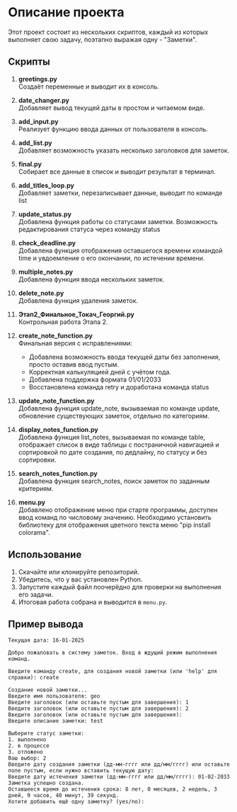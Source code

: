 # Описание проекта

Этот проект состоит из нескольких скриптов, каждый из которых выполняет свою задачу, поэтапно выражая одну - "Заметки".

## Скрипты

1. **greetings.py**  
   Создаёт переменные и выводит их в консоль.

2. **date_changer.py**  
   Добавляет вывод текущей даты в простом и читаемом виде.

3. **add_input.py**  
   Реализует функцию ввода данных от пользователя в консоль.

4. **add_list.py**  
   Добавляет возможность указать несколько заголовков для заметок.

5. **final.py**  
   Собирает все данные в список и выводит результат в терминал.

6. **add_titles_loop.py**  
   Добавляет заметки, перезаписывает данные, выводит по команде list

7. **update_status.py**  
   Добавлена функция работы со статусами заметки. Возможность редактирования статуса через команду status

8. **check_deadline.py**  
   Добавлена функция отображения оставшегося времени командой time и увдоемление о его окончании, по истечении времени.

9. **multiple_notes.py**  
   Добавлена функция ввода нескольких заметок.        

10. **delete_note.py**  
   Добавлена функция удаления заметок.

11. **Этап2_Финальное_Токач_Георгий.py**  
    Контрольная работа Этапа 2. 

12. **create_note_function.py**  
   Финальная версия с исправлениями:
    - Добавлена возможность ввода текущей даты без заполнения, просто оставив ввод пустым.
    - Корректная калькуляцией дней с учётом года.
    - Добавлена поддержка формата 01/01/2033
    - Восстановлена команда retry и доработана команда status

13. **update_note_function.py**  
    Добавлена функция update_note, вызываемая по команде update, обновление существующих заметок, отдельно по категориям.

14. **display_notes_function.py**  
    Добавлена функция list_notes, вызываемая по команде table, отображает список в виде таблицы с постраничной 
    навигацией и сортировкой по дате создания, по дедлайну, по статусу и без сортировки.

14. **search_notes_function.py**  
    Добавлена функция search_notes, поиск заметок по заданным критериям.

14. **menu.py**  
    Добавлено отображение меню при старте программы, доступен ввод команд по числовому значению. Необходимо установить 
    библиотеку для отображения цветного текста меню "pip install colorama".   

## Использование

1. Скачайте или клонируйте репозиторий.
2. Убедитесь, что у вас установлен Python.
3. Запустите каждый файл поочерёдно для проверки на выполнения его задачи.
4. Итоговая работа собрана и выводится в `menu.py`.

## Пример вывода

```plaintext
Текущая дата: 16-01-2025

Добро пожаловать в систему заметок. Вход в ждущий режим выполнения команд.

Введите команду create, для создания новой заметки (или 'help' для справки): create

Создание новой заметки...
Введите имя пользователя: geo
Введите заголовок (или оставьте пустым для завершения): 1
Введите заголовок (или оставьте пустым для завершения): 2
Введите заголовок (или оставьте пустым для завершения): 
Введите описание заметки: test

Выберите статус заметки:
1. выполнено
2. в процессе
3. отложено
Ваш выбор: 2
Введите дату создания заметки (дд-мм-гггг или дд/мм/гггг) или оставьте поле пустым, если нужно вставить текущую дату: 
Введите дату истечения заметки (дд-мм-гггг или дд/мм/гггг): 01-02-2033
Заметка успешно создана.
Оставшееся время до истечения срока: 8 лет, 0 месяцев, 2 недель, 3 дней, 9 часов, 40 минут, 39 секунд.
Хотите добавить ещё одну заметку? (yes/no): 
